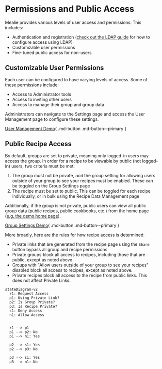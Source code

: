 # Permissions and Public Access

Mealie provides various levels of user access and permissions. This includes:
- Authentication and registration ([check out the LDAP guide](./ldap.md) for how to configure access using LDAP)
- Customizable user permissions
- Fine-tuned public access for non-users

## Customizable User Permissions

Each user can be configured to have varying levels of access. Some of these permissions include:
- Access to Administrator tools
- Access to inviting other users
- Access to manage their group and group data

Administrators can navigate to the Settings page and access the User Management page to configure these settings.


[User Management Demo](https://demo.mealie.io/admin/manage/users){ .md-button .md-button--primary }

## Public Recipe Access

By default, groups are set to private, meaning only logged-in users may access the group. In order for a recipe to be viewable by public (not logged-in) users, two criteria must be met:

1. The group must not be private, *and* the group setting for allowing users outside of your group to see your recipes must be enabled. These can be toggled on the Group Settings page
2. The recipe must be set to public. This can be toggled for each recipe individually, or in bulk using the Recipe Data Management page

Additionally, if the group is not private, public users can view all public group data (public recipes, public cookbooks, etc.) from the home page ([e.g. the demo home page](https://demo.mealie.io/g/home)).

[Group Settings Demo](https://demo.mealie.io/group){ .md-button .md-button--primary }

More broadly, here are the rules for how recipe access is determined:

- Private links that are generated from the recipe page using the `Share` button bypass all group and recipe permissions
- Private groups block all access to recipes, including those that are public, except as noted above.
- Groups with "Allow users outside of your group to see your recipes" disabled block all access to recipes, except as noted above.
- Private recipes block all access to the recipe from public links. This does not affect Private Links.

```mermaid
stateDiagram-v2
  r1: Request Access
  p1: Using Private Link?
  p2: Is Group Private?
  p3: Is Recipe Private?
  s1: Deny Access
  n1: Allow Access


  r1 --> p1
  p1 --> p2: No
  p1 --> n1: Yes

  p2 --> s1: Yes
  p2 --> p3: No

  p3 --> s1: Yes
  p3 --> n1: No
```
